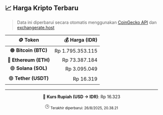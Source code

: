

<!-- HARGA_KRIPTO -->
## 📈 Harga Kripto Terbaru

> Data ini diperbarui secara otomatis menggunakan [CoinGecko API](https://www.coingecko.com/) dan [exchangerate.host](https://exchangerate.host/)

<div align="center">

| 🪙 Token | 💰 Harga (IDR) |
|:------:|---------------:|
| 🟠 **Bitcoin (BTC)**   | Rp 1.795.353.115 |
| 🔵 **Ethereum (ETH)**  | Rp 73.387.184 |
| 🟣 **Solana (SOL)**    | Rp 3.095.049 |
| 🟢 **Tether (USDT)**   | Rp 16.319 |

---

💱 **Kurs Rupiah (USD → IDR)**: Rp 16.323

🕒 <sub>Terakhir diperbarui: 26/8/2025, 20.38.21</sub>

</div>
<!-- /HARGA_KRIPTO -->